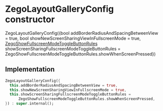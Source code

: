 


# ZegoLayoutGalleryConfig constructor







ZegoLayoutGalleryConfig({bool addBorderRadiusAndSpacingBetweenView = true, bool showNewScreenSharingViewInFullscreenMode = true, [ZegoShowFullscreenModeToggleButtonRules](../../zego_uikit_prebuilt_live_audio_room/ZegoShowFullscreenModeToggleButtonRules.md) showScreenSharingFullscreenModeToggleButtonRules = ZegoShowFullscreenModeToggleButtonRules.showWhenScreenPressed})





## Implementation

```dart
ZegoLayoutGalleryConfig({
  this.addBorderRadiusAndSpacingBetweenView = true,
  this.showNewScreenSharingViewInFullscreenMode = true,
  this.showScreenSharingFullscreenModeToggleButtonRules =
      ZegoShowFullscreenModeToggleButtonRules.showWhenScreenPressed,
}) : super.internal();
```







